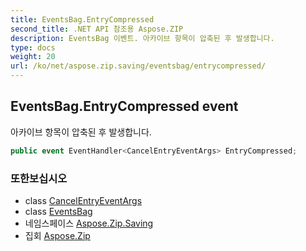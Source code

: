 ```yaml
---
title: EventsBag.EntryCompressed
second_title: .NET API 참조용 Aspose.ZIP
description: EventsBag 이벤트. 아카이브 항목이 압축된 후 발생합니다.
type: docs
weight: 20
url: /ko/net/aspose.zip.saving/eventsbag/entrycompressed/
---
```

## EventsBag.EntryCompressed event

아카이브 항목이 압축된 후 발생합니다.

```csharp
public event EventHandler<CancelEntryEventArgs> EntryCompressed;
```

### 또한보십시오

* class [CancelEntryEventArgs](../../../aspose.zip/cancelentryeventargs/)
* class [EventsBag](../)
* 네임스페이스 [Aspose.Zip.Saving](../../eventsbag/)
* 집회 [Aspose.Zip](../../../)


